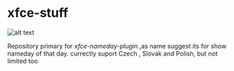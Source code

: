# xfce-stuff
![alt text](https://github.com/mpist/xfce-stuff/raw/master/xfce-nameday-plugin/screenshot/img.png "Screenshot")

Repository primary for *xfce-nameday-plugin* ,as name suggest its for show nameday of that day. currectly suport Czech , Slovak and Polish, but not limited too
